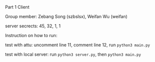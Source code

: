 Part 1 Client

Group member:
Zebang Song (szbslsx), Weifan Wu (weifan)

server secrects: 45, 32, 1, 1

Instruction on how to run: 

test with attu: 
uncomment line 11, comment line 12, run `python3 main.py`

test with local server: run `python3 server.py`, then `python3 main.py`
